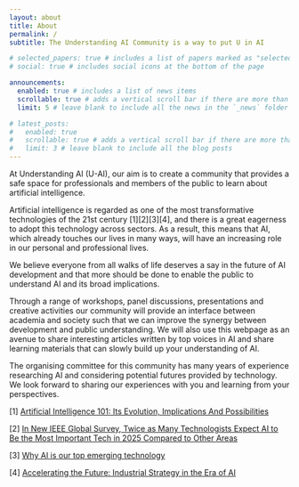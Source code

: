 ```yaml
---
layout: about
title: About
permalink: /
subtitle: The Understanding AI Community is a way to put U in AI

# selected_papers: true # includes a list of papers marked as "selected={true}"
# social: true # includes social icons at the bottom of the page

announcements:
  enabled: true # includes a list of news items
  scrollable: true # adds a vertical scroll bar if there are more than 3 news items
  limit: 5 # leave blank to include all the news in the `_news` folder

# latest_posts:
#   enabled: true
#   scrollable: true # adds a vertical scroll bar if there are more than 3 new posts items
#   limit: 3 # leave blank to include all the blog posts
---
```


At Understanding AI (U-AI), our aim is to create a community that provides a safe space for professionals and members of the public to learn about artificial intelligence.

Artificial intelligence is regarded as one of the most transformative technologies of the 21st century [1][2][3][4], and there is a great eagerness to adopt this technology across sectors. As a result, this means that AI, which already touches our lives in many ways, will have an increasing role in our personal and professional lives.

We believe everyone from all walks of life deserves a say in the future of AI development and that more should be done to enable the public to understand AI and its broad implications.

Through a range of workshops, panel discussions, presentations and creative activities our community will provide an interface between academia and society such that we can improve the synergy between development and public understanding. We will also use this webpage as an avenue to share interesting articles written by top voices in AI and share learning materials that can slowly build up your understanding of AI.

The organising committee for this community has many years of experience researching AI and considering potential futures provided by technology. We look forward to sharing our experiences with you and learning from your perspectives.

[1] [Artificial Intelligence 101: Its Evolution, Implications And Possibilities](https://www.forbes.com/sites/bernardmarr/2024/02/08/understanding-ai-in-2023-its-definition-role-and-impact/)

[2] [In New IEEE Global Survey, Twice as Many Technologists Expect AI to Be the Most Important Tech in 2025 Compared to Other Areas](https://www.ieee.org/about/news/2024/news-release-2024-survey-results.html)

[3] [Why AI is our top emerging technology](https://defradigital.blog.gov.uk/2023/04/26/why-ai-is-our-top-emerging-technology/#:~:text=Since%20the%20last%20Emerging%20Technologies,across%20all%20industries%20and%20sectors.)

[4] [Accelerating the Future: Industrial Strategy in the Era of AI](https://institute.global/insights/economic-prosperity/accelerating-the-future-industrial-strategy-in-the-era-of-ai)
